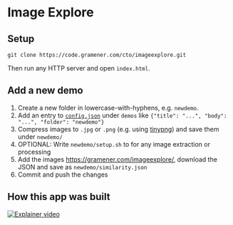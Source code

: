 # Image Explore

## Setup

```shell
git clone https://code.gramener.com/cto/imageexplore.git
```

Then run any HTTP server and open `index.html`.

## Add a new demo

1. Create a new folder in lowercase-with-hyphens, e.g. `newdemo`.
2. Add an entry to [`config.json`](config.json) under `demos` like `{"title": "...", "body": "...", "folder": "newdemo"}`
3. Compress images to `.jpg` or `.png` (e.g. using [tinypng](https://tinypng.com/)) and save them under `newdemo/`
4. OPTIONAL: Write `newdemo/setup.sh` to for any image extraction or processing
5. Add the images <https://gramener.com/imageexplore/>, download the JSON and save as `newdemo/similarity.json`
6. Commit and push the changes

## How this app was built

[![Explainer video](https://img.youtube.com/vi/OD_BLwNR1nU/0.jpg)](https://youtu.be/OD_BLwNR1nU)
